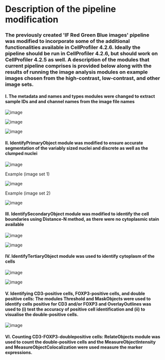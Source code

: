 # Description of the pipeline modification

### The previously created 'IF Red Green Blue images' pipeline was modified to incorporate some of the additional functionalities available in CellProfiler 4.2.6. Ideally the pipeline should be run in CellProfiler 4.2.6, but should work on CellProfiler 4.2.5 as well. A description of the modules that current pipeline comprises is provided below along with the results of running the image analysis modules on example images chosen from the high-contrast, low-contrast, and other image sets.


#### I. The metadata and names and types modules were changed to extract sample IDs and and channel names from the image file names

![image](https://github.com/COBA-NIH/McAllister_Spasic_C-S-Project/assets/139376717/2046ec8e-620d-4d23-a7c9-dacd294003bf)

![image](https://github.com/COBA-NIH/McAllister_Spasic_C-S-Project/assets/139376717/7ea0fef2-3ab2-4fc6-9be2-0a32fe7c8913)

![image](https://github.com/COBA-NIH/McAllister_Spasic_C-S-Project/assets/139376717/952f1a75-ef96-4ef8-9224-7ce4fc8dcdec)


#### II. IdentifyPrimaryObject module was modified to ensure accurate segmentation of the variably sized nuclei and discrete as well as the clumped nuclei

![image](https://github.com/COBA-NIH/McAllister_Spasic_C-S-Project/assets/139376717/e8f3d223-8155-4d04-8c03-c651b793ad51)


Example (image set 1)

![image](https://github.com/COBA-NIH/McAllister_Spasic_C-S-Project/assets/139376717/d2419e67-b11f-4695-a368-159e0a0c88d3)

Example (image set 2)

![image](https://github.com/COBA-NIH/McAllister_Spasic_C-S-Project/assets/139376717/5b4aa4e1-dd23-4110-bc0e-307256509fbd)


#### III. IdentifySecondaryObject module was modified to identify the cell boundaries using Distance-N method, as there were no cytoplasmic stain available


![image](https://github.com/COBA-NIH/McAllister_Spasic_C-S-Project/assets/139376717/4c8b441d-7dba-4e87-b384-2f54a6806d88)

![image](https://github.com/COBA-NIH/McAllister_Spasic_C-S-Project/assets/139376717/b295e111-995c-4e4b-ace2-9831ab42f8b8)


#### IV. IdentifyTertiaryObject module was used to identify cytoplasm of the cells


![image](https://github.com/COBA-NIH/McAllister_Spasic_C-S-Project/assets/139376717/8c44554c-47dc-42b9-8f32-aa0ed537c418)

![image](https://github.com/COBA-NIH/McAllister_Spasic_C-S-Project/assets/139376717/cd81dfed-fce0-4a4c-80f3-245a6460b091)



#### V. Identifying CD3-positive cells, FOXP3-positive cells, and double positive cells: The modules Threshold and MaskObjects were used to identify cells positive for CD3 and/or FOXP3 and OverlayOutlines was used to (i) test the accuracy of positive cell identification and (ii) to visualise the double-positive cells. 

![image](https://github.com/COBA-NIH/McAllister_Spasic_C-S-Project/assets/139376717/2415f435-6c75-47f7-a63c-d334685ce8b9)


#### VI. Counting CD3-FOXP3-doublepositive cells: RelateObjects module was used to count the double-positive cells and the MeasureObjectIntensity and MeasureObjectColocalization were used measure the marker expressions.
